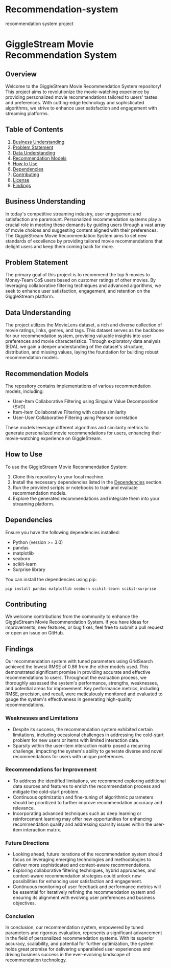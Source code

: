 # Recommendation-system
recommendation system project

# GiggleStream Movie Recommendation System

## Overview

Welcome to the GiggleStream Movie Recommendation System repository! This project aims to revolutionize the movie-watching experience by providing personalized movie recommendations tailored to users' tastes and preferences. With cutting-edge technology and sophisticated algorithms, we strive to enhance user satisfaction and engagement with streaming platforms.

## Table of Contents

1. [Business Understanding](#business-understanding)
2. [Problem Statement](#problem-statement)
3. [Data Understanding](#data-understanding)
4. [Recommendation Models](#recommendation-models)
5. [How to Use](#how-to-use)
6. [Dependencies](#dependencies)
7. [Contributing](#contributing)
8. [License](#license)
9. [Findings](#findings)

## Business Understanding

In today's competitive streaming industry, user engagement and satisfaction are paramount. Personalized recommendation systems play a crucial role in meeting these demands by guiding users through a vast array of movie choices and suggesting content aligned with their preferences. The GiggleStream Movie Recommendation System aims to set new standards of excellence by providing tailored movie recommendations that delight users and keep them coming back for more.

## Problem Statement

The primary goal of this project is to recommend the top 5 movies to Money-Team Co$ users based on customer ratings of other movies. By leveraging collaborative filtering techniques and advanced algorithms, we seek to enhance user satisfaction, engagement, and retention on the GiggleStream platform.

## Data Understanding

The project utilizes the MovieLens dataset, a rich and diverse collection of movie ratings, links, genres, and tags. This dataset serves as the backbone for our recommendation system, providing valuable insights into user preferences and movie characteristics. Through exploratory data analysis (EDA), we gain a deeper understanding of the dataset's structure, distribution, and missing values, laying the foundation for building robust recommendation models.

## Recommendation Models

The repository contains implementations of various recommendation models, including:

- User-Item Collaborative Filtering using Singular Value Decomposition (SVD)
- Item-Item Collaborative Filtering with cosine similarity
- User-User Collaborative Filtering using Pearson correlation

These models leverage different algorithms and similarity metrics to generate personalized movie recommendations for users, enhancing their movie-watching experience on GiggleStream.

## How to Use

To use the GiggleStream Movie Recommendation System:

1. Clone this repository to your local machine.
2. Install the necessary dependencies listed in the [Dependencies](#dependencies) section.
3. Run the provided scripts or notebooks to train and evaluate recommendation models.
4. Explore the generated recommendations and integrate them into your streaming platform.

## Dependencies

Ensure you have the following dependencies installed:

- Python (version >= 3.0)
- pandas
- matplotlib
- seaborn
- scikit-learn
- Surprise library

You can install the dependencies using pip:

```
pip install pandas matplotlib seaborn scikit-learn scikit-surprise
```

## Contributing

We welcome contributions from the community to enhance the GiggleStream Movie Recommendation System. If you have ideas for improvements, new features, or bug fixes, feel free to submit a pull request or open an issue on GitHub.

## Findings

Our recommendation system with tuned parameters using GridSearch achieved the lowest RMSE of 0.86 from the other models used. This demonstrated significant promise in providing accurate and effective recommendations to users. Throughout the evaluation process, we thoroughly assessed the system's performance, strengths, weaknesses, and potential areas for improvement. Key performance metrics, including RMSE, precision, and recall, were meticulously monitored and evaluated to gauge the system's effectiveness in generating high-quality recommendations.

### Weaknesses and Limitations

- Despite its success, the recommendation system exhibited certain limitations, including occasional challenges in addressing the cold-start problem for new users or items with limited interaction data.
- Sparsity within the user-item interaction matrix posed a recurring challenge, impacting the system's ability to generate diverse and novel recommendations for users with unique preferences.

### Recommendations for Improvement

- To address the identified limitations, we recommend exploring additional data sources and features to enrich the recommendation process and mitigate the cold-start problem.
- Continuous optimization and fine-tuning of algorithmic parameters should be prioritized to further improve recommendation accuracy and relevance.
- Incorporating advanced techniques such as deep learning or reinforcement learning may offer new opportunities for enhancing recommendation quality and addressing sparsity issues within the user-item interaction matrix.

### Future Directions

- Looking ahead, future iterations of the recommendation system should focus on leveraging emerging technologies and methodologies to deliver more sophisticated and context-aware recommendations.
- Exploring collaborative filtering techniques, hybrid approaches, and context-aware recommendation strategies could unlock new possibilities for enhancing user satisfaction and engagement.
- Continuous monitoring of user feedback and performance metrics will be essential for iteratively refining the recommendation system and ensuring its alignment with evolving user preferences and business objectives.

### Conclusion

In conclusion, our recommendation system, empowered by tuned parameters and rigorous evaluation, represents a significant advancement in the field of personalized recommendation systems. With its superior accuracy, scalability, and potential for further optimization, the system holds great promise for delivering unparalleled user experiences and driving business success in the ever-evolving landscape of recommendation technology.
```
